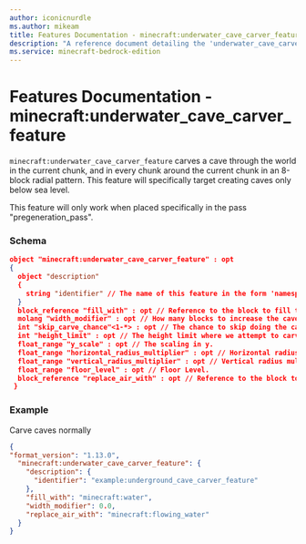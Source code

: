 ```yaml
---
author: iconicnurdle
ms.author: mikeam
title: Features Documentation - minecraft:underwater_cave_carver_feature
description: "A reference document detailing the 'underwater_cave_carver_feature' feature"
ms.service: minecraft-bedrock-edition
---
```


# Features Documentation - minecraft:underwater_cave_carver_feature

`minecraft:underwater_cave_carver_feature` carves a cave through the world in the current chunk, and in every chunk around the current chunk in an 8-block radial pattern. This feature will specifically target creating caves only below sea level.

This feature will only work when placed specifically in the pass "pregeneration_pass".

### Schema

```json
object "minecraft:underwater_cave_carver_feature" : opt
{
  object "description"
  {
    string "identifier" // The name of this feature in the form 'namespace_name:feature_name'. 'feature_name' must match the filename.
  }
  block_reference "fill_with" : opt // Reference to the block to fill the cave with.
  molang "width_modifier" : opt // How many blocks to increase the cave radius by, from the center point of the cave.
  int "skip_carve_chance"<1-*> : opt // The chance to skip doing the carve (1 / value).
  int "height_limit" : opt // The height limit where we attempt to carve.
  float_range "y_scale" : opt // The scaling in y.
  float_range "horizontal_radius_multiplier" : opt // Horizontal radius multiplier.
  float_range "vertical_radius_multiplier" : opt // Vertical radius multiplier.
  float_range "floor_level" : opt // Floor Level.
  block_reference "replace_air_with" : opt // Reference to the block to replace air blocks with.
 }
```

### Example

Carve caves normally

```json
{
"format_version": "1.13.0",
  "minecraft:underwater_cave_carver_feature": {
    "description": {
      "identifier": "example:underground_cave_carver_feature"
    },
    "fill_with": "minecraft:water",
    "width_modifier": 0.0,
    "replace_air_with": "minecraft:flowing_water"
  }
}
```
